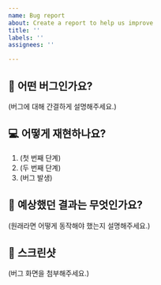 ```yaml
---
name: Bug report
about: Create a report to help us improve
title: ''
labels: ''
assignees: ''

---
```


## 🐞 어떤 버그인가요?

(버그에 대해 간결하게 설명해주세요.)

## 💻 어떻게 재현하나요?

1. (첫 번째 단계)
2. (두 번째 단계)
3. (버그 발생)

## 🤔 예상했던 결과는 무엇인가요?

(원래라면 어떻게 동작해야 했는지 설명해주세요.)

## 📸 스크린샷

(버그 화면을 첨부해주세요.)
